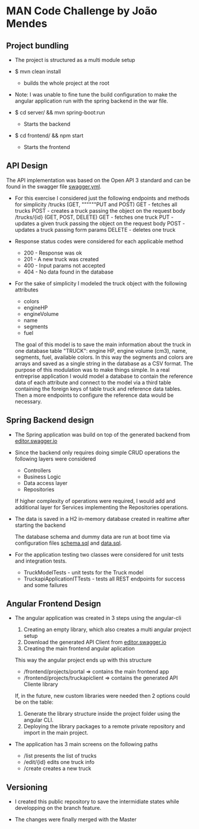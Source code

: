 # MAN Code Challenge by João Mendes

## Project bundling

* The project is structured as a multi module setup

* $ mvn clean install
    - builds the whole project at the root

* Note: I was unable to fine tune the build configuration to make the angular application run with the spring backend in the war file.

* $ cd server/ && mvn spring-boot:run
    - Starts the backend

* $ cd frontend/ && npm start
    - Starts the frontend

## API Design

The API implementation was based on the Open API 3 standard and can be found in the swagger file [swagger.yml](./swagger.yml).

* For this exercise I considered just the following endpoints and methods for simplicity
 /trucks (GET, """"""PUT and POST)
    GET - fetches all trucks
    POST - creates a truck passing the object on the request body
 /trucks/{id} (GET, POST, DELETE)
    GET - fetches one truck
    PUT - updates a given truck passing the object on the request body
    POST - updates a truck passing form params
    DELETE - deletes one truck

* Response status codes were considered for each applicable method
    - 200 - Response was ok
    - 201 - A new truck was created
    - 400 - Input params not accepted
    - 404 - No data found in the database

* For the sake of simplicity I modeled the truck object with the following attributes
    - colors
    - engineHP
    - engineVolume
    - name
    - segments
    - fuel

    The goal of this model is to save the main information about the truck in one database table "TRUCK": engine HP, engine volume (cm3), name, segments, fuel, available colors.
    In this way the segments and colors are arrays and saved as a single string in the database as a CSV format.
    The purpose of this modulation was to make things simple. In a real entreprise application I would model a database to contain the reference data of each attribute and connect to the model via a third table containing the foreign keys of table truck and reference data tables.
    Then a more endpoints to configure the reference data would be necessary.

## Spring Backend design

* The Spring application was build on top of the generated backend from [editor.swagger.io](https://editor.swagger.io/)

* Since the backend only requires doing simple CRUD operations the following layers were considered
    - Controllers
    - Business Logic
    - Data access layer
    - Repositories

    If higher complexity of operations were required, I would add and additional layer for Services implementing the Repositories operations.

* The data is saved in a H2 in-memory database created in realtime after starting the backend

    The database schema and dummy data are run at boot time via configuration files [schema.sql](./server/src/main/resources/schema.sql) and [data.sql](./server/src/main/resources/data.sql).

* For the application testing two classes were considered for unit tests and integration tests.

    - TruckModelTests - unit tests for the Truck model
    - TruckapiApplicationITTests - tests all REST endpoints for success and some failures


## Angular Frontend Design

* The angular application was created in 3 steps using the angular-cli

    1. Creating an empty library, which also creates a multi angular project setup
    2. Download the generated API Client from [editor.swagger.io](https://editor.swagger.io/)
    3. Creating the main frontend angular aplication

    This way the angular project ends up with this structure

    - /frontend/projects/portal => contains the main frontend app
    - /frontend/projects/truckapiclient => contains the generated API Cliente library

    If, in the future, new custom libraries were needed then 2 options could be on the table:

    1. Generate the library structure inside the project folder using the angular CLI.
    2. Deploying the library packages to a remote private repository and import in the main project.

* The application has 3 main screens on the following paths
    - /list presents the list of trucks
    - /edit/{id} edits one truck info
    - /create creates a new truck


## Versioning

* I created this public repository to save the intermidiate states while developping on the branch feature.

* The changes were finally merged with the Master